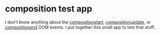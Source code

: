 composition test app
====================

I don't know anything about the [compositionstart](https://developer.mozilla.org/en-US/docs/Web/Events/compositionstart), [compositionupdate](https://developer.mozilla.org/en-US/docs/Web/Events/compositionupdate), or [compositionend](https://developer.mozilla.org/en-US/docs/Web/Events/compositionend) DOM events. I put together this small app to test that stuff.